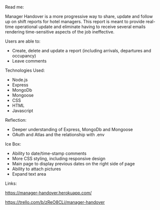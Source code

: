 Read me:

Manager Handover is a more progressive way to share, update and follow up on shift reports for hotel managers. This report is meant to provide real-time operational update and eliminate having to receive several emails rendering time-sensitive aspects of the job ineffective.

Users are able to:
-	Create, delete and update a report (including arrivals, departures and occupancy)
-	Leave comments

Technologies Used: 
-	Node.js
-	Express
-	MongoDb
-	Mongoose
-	CSS
-	HTML
-	Javascript

Reflection:
-	Deeper understanding of Express, MongoDb and Mongoose
-	OAuth and Atlas and the relationship with .env


Ice Box:
-	Ability to date/time-stamp comments
-	More CSS styling, including responsive design
-	Main page to display previous dates on the right side of page
-	Ability to attach pictures
-	Expand text area

Links:

https://manager-handover.herokuapp.com/

https://trello.com/b/zReO8CLi/manager-handover
